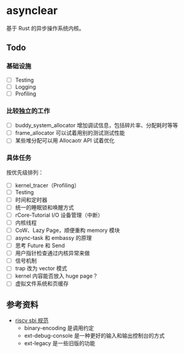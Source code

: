 # asynclear

基于 Rust 的异步操作系统内核。

## Todo

### 基础设施

- [ ] Testing
- [ ] Logging
- [ ] Profiling

### 比较独立的工作

- [ ] buddy_system_allocator 增加调试信息，包括碎片率、分配耗时等等
- [ ] frame_allocator 可以试着用别的测试测试性能
- [ ] 某些堆分配可以用 Allocaotr API 试着优化

### 具体任务

按优先级排列：

- [ ] kernel_tracer（Profiling）
- [ ] Testing
- [ ] 时间和定时器
- [ ] 统一的睡眠锁和唤醒方式
- [ ] rCore-Tutorial I/O 设备管理（中断）
- [ ] 内核线程
- [ ] CoW、Lazy Page，顺便重构 memory 模块
- [ ] async-task 和 embassy 的原理
- [ ] 思考 Future 和 Send
- [ ] 用户指针检查通过内核异常来做
- [ ] 信号机制
- [ ] trap 改为 vector 模式
- [ ] kernel 内容能否放入 huge page？
- [ ] 虚拟文件系统和页缓存

## 参考资料

- [riscv sbi 规范](https://github.com/riscv-non-isa/riscv-sbi-doc)
    - binary-encoding 是调用约定
    - ext-debug-console 是一种更好的输入和输出控制台的方式
    - ext-legacy 是一些旧版的功能
